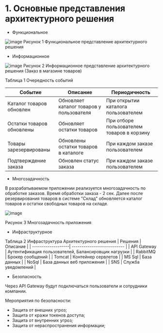 # 1. Основные представления архитектурного решения

- Функциональное

![image](https://github.com/Zvezdapoimenisolnstce/Diplom/assets/166215338/ef798971-af5c-4493-b4d0-a2a042c9a4e0)
Рисунок 1 Функциональное представление архитектурного решения

- Информационное

![image](https://github.com/Zvezdapoimenisolnstce/Diplom/assets/166215338/9ed823ac-0cea-48e5-8c04-0f7fd23744f2)
Рисунок 2 Информационное представление архитектурного решения (Заказ в магазине товаров)

Таблица 1 Очередность событий

| Событие | Описание | Периодичность | 
| --------- | ------------ | ------------------ |
| Каталог товаров обновлен | Обновляет каталог товаров у пользователя | При открытии каталога пользователем |
| Остатки товаров обновлены | Обновляет остатки товаров | При отборе пользователем товаров в корзину |
| Товары зарезервированы | Обновлены остатки товаров в каталоге | При каждом заказе пользователем |
| Подтверждение заказа | Обновлен статус заказа | При каждом заказе пользователем |

- Многозадачность
  
В разрабатываемом приложении реализуется многозадачность по обработке заказов. Время обработки заказа - 2 сек. Далее после резервирования товаров в системе "Склад" обновляется каталог товаров и остатки свободных товаров на складе.

![image](https://github.com/Zvezdapoimenisolnstce/Diplom/assets/166215338/cc42a31e-3ac4-4a0f-89ab-82119cba1d50)

Рисунок 3 Многозадачность приложения

 - Инфраструктурное

Таблица 2 Инфраструктура Архитектурного решения
| Решения | Описание |
| -------------------| --------------------------- |
| API Gateway | Аутентификация пользователей, Балансировщик нагрузки |
| RabbitMQ | Брокер сообщений |
| Tomcat | Контейнер сервлетов |
| MS Sql | База данных |
| NoSql | База данных веб приложения |
| SNS | Служба уведомлений |

- Безопасность

Через API Gateway будут подключаться пользователи и сотрудники компании.

Мероприятия по безопасности:

- Защита от внешних угроз;
- Защита от кражи токенов доступа;
- Защита от внутренних угроз;
- Защита от нераспространения информации;
  
 


